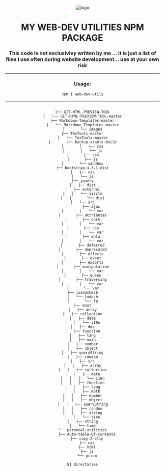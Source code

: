 
<!-- HEADER -->
<div align="center">

  <!-- SHIELDS -->
  <!-- For how-to notes on shield badges, see docs: https://shields.io/ -->


 ![logo](https://avatars.githubusercontent.com/u/66654881?s=460&u=fa9d2cc45bc228dd9b7d3dee6d4653f940fab35a&v=4)


# MY WEB-DEV UTILITIES NPM PACKAGE


### This code is not exclusivley written by me ... it is just a list of files I use often during website development... use at your own risk


---

### Usage:

```bash 
npm i web-dev-utils
```


---

```
.
├── GIT-HTML-PREVIEW-TOOL
│   └── GIT-HTML-PREVIEW-TOOL-master
├── Markdown-Templates-master
│   └── Markdown-Templates-master
│       └── images
├── TexTools-master
│   └── TexTools-master
│       ├── backup-stable-build
│       │   ├── css
│       │   └── js
│       ├── css
│       ├── js
│       └── sandbox
├── bootstrap-4.3.1-dist
│   ├── css
│   └── js
├── jquery
│   ├── dist
│   ├── external
│   │   └── sizzle
│   │       └── dist
│   └── src
│       ├── ajax
│       │   └── var
│       ├── attributes
│       ├── core
│       │   └── var
│       ├── css
│       │   └── var
│       ├── data
│       │   └── var
│       ├── deferred
│       ├── deprecated
│       ├── effects
│       ├── event
│       ├── exports
│       ├── manipulation
│       │   └── var
│       ├── queue
│       ├── traversing
│       │   └── var
│       └── var
├── loadashes6
│   └── lodash
│       └── fp
├── mout
│   ├── array
│   ├── collection
│   ├── date
│   │   └── i18n
│   ├── doc
│   ├── function
│   ├── lang
│   ├── math
│   ├── number
│   ├── object
│   ├── queryString
│   ├── random
│   ├── src
│   │   ├── array
│   │   ├── collection
│   │   ├── date
│   │   │   └── i18n
│   │   ├── function
│   │   ├── lang
│   │   ├── math
│   │   ├── number
│   │   ├── object
│   │   ├── queryString
│   │   ├── random
│   │   ├── string
│   │   └── time
│   ├── string
│   └── time
└── personal-utilities
    ├── Auto-table-Of-Contents
    ├── copy-2-clip
    ├── css
    ├── html
    ├── js
    └── prism

81 directories
```
